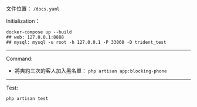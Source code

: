 文件位置：
`/docs.yaml`

Initialization：

```shell
docker-compose up --build
## web: 127.0.0.1:8888
## mysql: mysql -u root -h 127.0.0.1 -P 33060 -D trident_test
```

---
Command:

- 將爽約三次的客人加入黑名單：
  `php artisan app:blocking-phone`

---
Test:

`php artisan test`
